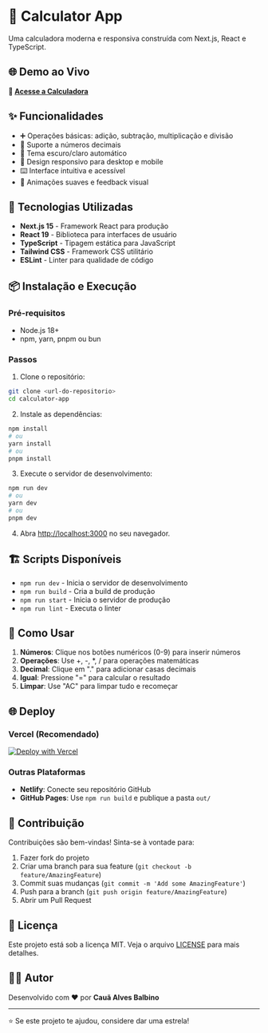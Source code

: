 # 🧮 Calculator App

Uma calculadora moderna e responsiva construída com Next.js, React e TypeScript.

## 🌐 Demo ao Vivo

**🚀 [Acesse a Calculadora](https://calculator-app-beta-eight.vercel.app/)**

## ✨ Funcionalidades

- ➕ Operações básicas: adição, subtração, multiplicação e divisão
- 🔢 Suporte a números decimais
- 🌙 Tema escuro/claro automático
- 📱 Design responsivo para desktop e mobile
- ⌨️ Interface intuitiva e acessível
- 🎨 Animações suaves e feedback visual

## 🚀 Tecnologias Utilizadas

- **Next.js 15** - Framework React para produção
- **React 19** - Biblioteca para interfaces de usuário
- **TypeScript** - Tipagem estática para JavaScript
- **Tailwind CSS** - Framework CSS utilitário
- **ESLint** - Linter para qualidade de código

## 📦 Instalação e Execução

### Pré-requisitos
- Node.js 18+
- npm, yarn, pnpm ou bun

### Passos

1. Clone o repositório:
```bash
git clone <url-do-repositorio>
cd calculator-app
```

2. Instale as dependências:
```bash
npm install
# ou
yarn install
# ou
pnpm install
```

3. Execute o servidor de desenvolvimento:
```bash
npm run dev
# ou
yarn dev
# ou
pnpm dev
```

4. Abra [http://localhost:3000](http://localhost:3000) no seu navegador.

## 🏗️ Scripts Disponíveis

- `npm run dev` - Inicia o servidor de desenvolvimento
- `npm run build` - Cria a build de produção
- `npm run start` - Inicia o servidor de produção
- `npm run lint` - Executa o linter

## 🎯 Como Usar

1. **Números**: Clique nos botões numéricos (0-9) para inserir números
2. **Operações**: Use +, -, *, / para operações matemáticas
3. **Decimal**: Clique em "." para adicionar casas decimais
4. **Igual**: Pressione "=" para calcular o resultado
5. **Limpar**: Use "AC" para limpar tudo e recomeçar

## 🌐 Deploy

### Vercel (Recomendado)
[![Deploy with Vercel](https://vercel.com/button)](https://vercel.com/new/clone?repository-url=<url-do-repositorio>)

### Outras Plataformas
- **Netlify**: Conecte seu repositório GitHub
- **GitHub Pages**: Use `npm run build` e publique a pasta `out/`

## 🤝 Contribuição

Contribuições são bem-vindas! Sinta-se à vontade para:

1. Fazer fork do projeto
2. Criar uma branch para sua feature (`git checkout -b feature/AmazingFeature`)
3. Commit suas mudanças (`git commit -m 'Add some AmazingFeature'`)
4. Push para a branch (`git push origin feature/AmazingFeature`)
5. Abrir um Pull Request

## 📝 Licença

Este projeto está sob a licença MIT. Veja o arquivo [LICENSE](LICENSE) para mais detalhes.

## 👨‍💻 Autor

Desenvolvido com ❤️ por **Cauã Alves Balbino**

---

⭐ Se este projeto te ajudou, considere dar uma estrela!

